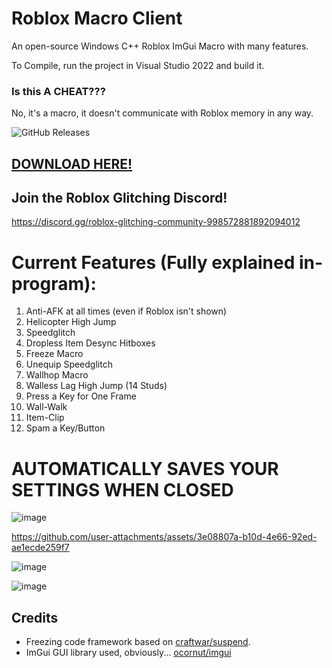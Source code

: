 # Roblox Macro Client
An open-source Windows C++ Roblox ImGui Macro with many features.

To Compile, run the project in Visual Studio 2022 and build it.

### Is this A CHEAT???
No, it's a macro, it doesn't communicate with Roblox memory in any way.

![GitHub Releases](https://img.shields.io/github/downloads/Spencer0187/Roblox-Macro-Utilities/total.svg)

## [DOWNLOAD HERE!](https://github.com/Spencer0187/Roblox-Macro-Utilities/releases/tag/V2.7.5)

## Join the Roblox Glitching Discord!
https://discord.gg/roblox-glitching-community-998572881892094012

# Current Features (Fully explained in-program):

1. Anti-AFK at all times (even if Roblox isn't shown)
2. Helicopter High Jump
3. Speedglitch
4. Dropless Item Desync Hitboxes
5. Freeze Macro
6. Unequip Speedglitch
7. Wallhop Macro
8. Walless Lag High Jump (14 Studs)
9. Press a Key for One Frame
10. Wall-Walk
11. Item-Clip
12. Spam a Key/Button

# AUTOMATICALLY SAVES YOUR SETTINGS WHEN CLOSED

![image](https://github.com/user-attachments/assets/7873131a-7c5b-492b-9e94-b057c49ae400)

https://github.com/user-attachments/assets/3e08807a-b10d-4e66-92ed-ae1ecde259f7

![image](https://github.com/user-attachments/assets/5d44059f-6f02-41e5-b62b-5984b4a91566)

![image](https://github.com/user-attachments/assets/ab4e8ff6-e70d-497e-9363-50146ef1ef7f)


## Credits

- Freezing code framework based on [craftwar/suspend](https://github.com/craftwar/suspend).
- ImGui GUI library used, obviously... [ocornut/imgui](https://github.com/ocornut/imgui)
